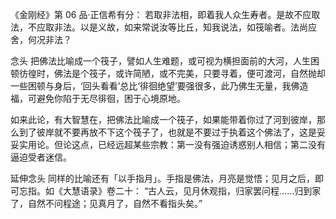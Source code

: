 《金刚经》第 06 品·正信希有分：
若取非法相，即着我人众生寿者。是故不应取法，不应取非法。以是义故，如来常说汝等比丘，知我说法，如筏喻者。法尚应舍，何况非法？


念头
把佛法比喻成一个筏子，譬如人生难题，或可视为横担面前的大河，人生困顿彷徨时，佛法是个筏子，或许简陋，或不完美，只要寻着，便可渡河，自然抛却一些困顿与身后，‘回头看看’总比‘徘徊绝望’要强很多，此乃佛生无量，我佛造福，可避免你陷于无尽徘徊，困于心境原地。

如来此论，有大智慧在，把佛法比喻成一个筏子，如果能带着你过了河到彼岸，那么到了彼岸就不要再放不下这个筏子了，也就是不要过于执着这个佛法了，这是妥妥实用论。但论这点，已经远超某些宗教：第一没有强迫诱惑别人相信；第二没有逼迫受者迷信。


延伸念头
同样的比喻还有「以手指月」。手指是佛法，月亮是觉悟；见月之后，即可忘指。如《大慧语录》卷二十： “古人云，见月休观指，归家罢问程……归到家了，自然不问程途；见真月了，自然不看指头矣。”